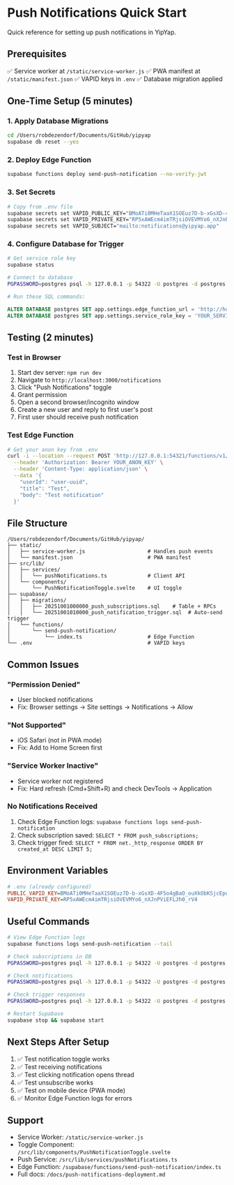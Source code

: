 # Push Notifications Quick Start

Quick reference for setting up push notifications in YipYap.

## Prerequisites

✅ Service worker at `/static/service-worker.js`
✅ PWA manifest at `/static/manifest.json`
✅ VAPID keys in `.env`
✅ Database migration applied

## One-Time Setup (5 minutes)

### 1. Apply Database Migrations

```bash
cd /Users/robdezendorf/Documents/GitHub/yipyap
supabase db reset --yes
```

### 2. Deploy Edge Function

```bash
supabase functions deploy send-push-notification --no-verify-jwt
```

### 3. Set Secrets

```bash
# Copy from .env file
supabase secrets set VAPID_PUBLIC_KEY="BMoATi0MHeTaaX1SOEuz7D-b-xGsXD-4F5o4gBaO_ouXkObKSjcEpqWCLW6jUBEXZ1ZNWAjyEMym4XYcxJ-hgSU"
supabase secrets set VAPID_PRIVATE_KEY="RP5xAWEcm4imTRjsiOVEVMYo6_nXJnPViEFLJh0_rV4"
supabase secrets set VAPID_SUBJECT="mailto:notifications@yipyap.app"
```

### 4. Configure Database for Trigger

```bash
# Get service role key
supabase status

# Connect to database
PGPASSWORD=postgres psql -h 127.0.0.1 -p 54322 -U postgres -d postgres

# Run these SQL commands:
```

```sql
ALTER DATABASE postgres SET app.settings.edge_function_url = 'http://host.docker.internal:54321/functions/v1';
ALTER DATABASE postgres SET app.settings.service_role_key = 'YOUR_SERVICE_ROLE_KEY_FROM_SUPABASE_STATUS';
```

## Testing (2 minutes)

### Test in Browser

1. Start dev server: `npm run dev`
2. Navigate to `http://localhost:3000/notifications`
3. Click "Push Notifications" toggle
4. Grant permission
5. Open a second browser/incognito window
6. Create a new user and reply to first user's post
7. First user should receive push notification

### Test Edge Function

```bash
# Get your anon key from .env
curl -i --location --request POST 'http://127.0.0.1:54321/functions/v1/send-push-notification' \
  --header 'Authorization: Bearer YOUR_ANON_KEY' \
  --header 'Content-Type: application/json' \
  --data '{
    "userId": "user-uuid",
    "title": "Test",
    "body": "Test notification"
  }'
```

## File Structure

```
/Users/robdezendorf/Documents/GitHub/yipyap/
├── static/
│   ├── service-worker.js                    # Handles push events
│   └── manifest.json                        # PWA manifest
├── src/lib/
│   ├── services/
│   │   └── pushNotifications.ts             # Client API
│   └── components/
│       └── PushNotificationToggle.svelte    # UI toggle
├── supabase/
│   ├── migrations/
│   │   ├── 20251001000000_push_subscriptions.sql    # Table + RPCs
│   │   └── 20251001010000_push_notification_trigger.sql  # Auto-send trigger
│   └── functions/
│       └── send-push-notification/
│           └── index.ts                     # Edge Function
└── .env                                     # VAPID keys
```

## Common Issues

### "Permission Denied"
- User blocked notifications
- Fix: Browser settings → Site settings → Notifications → Allow

### "Not Supported"
- iOS Safari (not in PWA mode)
- Fix: Add to Home Screen first

### "Service Worker Inactive"
- Service worker not registered
- Fix: Hard refresh (Cmd+Shift+R) and check DevTools → Application

### No Notifications Received
1. Check Edge Function logs: `supabase functions logs send-push-notification`
2. Check subscription saved: `SELECT * FROM push_subscriptions;`
3. Check trigger fired: `SELECT * FROM net._http_response ORDER BY created_at DESC LIMIT 5;`

## Environment Variables

```ini
# .env (already configured)
PUBLIC_VAPID_KEY=BMoATi0MHeTaaX1SOEuz7D-b-xGsXD-4F5o4gBaO_ouXkObKSjcEpqWCLW6jUBEXZ1ZNWAjyEMym4XYcxJ-hgSU
VAPID_PRIVATE_KEY=RP5xAWEcm4imTRjsiOVEVMYo6_nXJnPViEFLJh0_rV4
```

## Useful Commands

```bash
# View Edge Function logs
supabase functions logs send-push-notification --tail

# Check subscriptions in DB
PGPASSWORD=postgres psql -h 127.0.0.1 -p 54322 -U postgres -d postgres -c "SELECT * FROM push_subscriptions;"

# Check notifications
PGPASSWORD=postgres psql -h 127.0.0.1 -p 54322 -U postgres -d postgres -c "SELECT * FROM notifications ORDER BY created_at DESC LIMIT 5;"

# Check trigger responses
PGPASSWORD=postgres psql -h 127.0.0.1 -p 54322 -U postgres -d postgres -c "SELECT * FROM net._http_response ORDER BY created_at DESC LIMIT 5;"

# Restart Supabase
supabase stop && supabase start
```

## Next Steps After Setup

1. ✅ Test notification toggle works
2. ✅ Test receiving notifications
3. ✅ Test clicking notification opens thread
4. ✅ Test unsubscribe works
5. ✅ Test on mobile device (PWA mode)
6. ✅ Monitor Edge Function logs for errors

## Support

- Service Worker: `/static/service-worker.js`
- Toggle Component: `/src/lib/components/PushNotificationToggle.svelte`
- Push Service: `/src/lib/services/pushNotifications.ts`
- Edge Function: `/supabase/functions/send-push-notification/index.ts`
- Full docs: `/docs/push-notifications-deployment.md`
